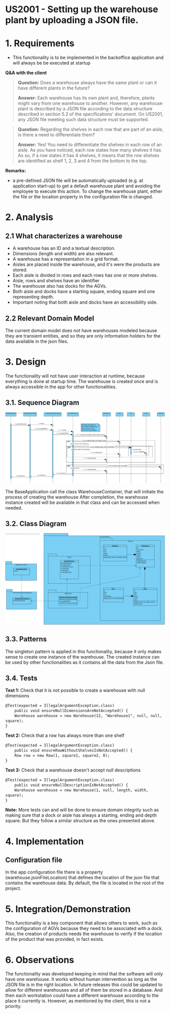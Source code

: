 US2001 - Setting up the warehouse plant by uploading a JSON file. 
=======================================


# 1. Requirements

* This functionality is to be implemented in the backoffice application and will always be be executed at startup 

**Q&A with the client**

> **Question:** Does a warehouse always have the same plant or can it have different plants in the future?
>
> **Answer:** Each warehouse has its own plant and, therefore, plants might vary from one warehouse to another. However, any warehouse plant is described by a JSON file according to the data structure described in section 5.2 of the specifications' document. On US2001, any JSON file meeting such data structure must be supported.  

> **Question:** Regarding the shelves in each row that are part of an aisle, is there a need to differentiate them?
>
> **Answer:** Yes! You need to differentiate the shelves in each row of an aisle. As you have noticed, each row states how many shelves it has. As so, if a row states it has 4 shelves, it means that the row shelves are identified as shelf 1, 2, 3 and 4 from the bottom to the top.

**Remarks:** 
* a pre-defined JSON file will be automatically uploaded (e.g. at application start-up) 
to get a default warehouse plant and avoiding the employee to execute this action. To change the 
warehouse plant, either the file or the location property in the configuration file is changed.


# 2. Analysis

## 2.1 What characterizes a warehouse

  * A warehouse has an ID and a textual description.
  * Dimensions (length and width) are also relevant.
  * A warehouse has a representation in a grid format.
  * Aisles are placed inside the warehouse, and it's were the products are stored.
  * Each aisle is divided in rows and each rows has one or more shelves.
  * Aisle, rows and shelves have an identifier
  * The warehouse also has docks for the AGVs.
  * Both aisle and docks have a starting square, ending square and one representing depth.
  * Important noting that both aisle and docks have an accessibility side.

## 2.2 Relevant Domain Model

The current domain model does not have warehouses modeled because they are transient entities, 
and so they are only information holders for the data available in the json files.


# 3. Design

The functionality will not have user interaction at runtime, because everything is done at startup time.
The warehouse is created once and is always accessible in the app for other functionalities.

## 3.1. Sequence Diagram

![SVG](US2001%20-%20SD.svg)

The BaseApplication call the class WarehouseContainer, that will initiate the process of creating the warehouse
After completion, the warehouse instance created will be available in that class and can be accessed when needed.

## 3.2. Class Diagram

![SVG](US2001%20-%20CD.svg)

## 3.3. Patterns

The singleton pattern is applied in this functionality, because it only makes sense to create
one instance of the warehouse. The created instance can be used by other functionalities as it contains
all the data from the Json file.


## 3.4. Tests 

**Test 1:** Check that it is not possible to create a warehouse with null dimensions

	@Test(expected = IllegalArgumentException.class)
		public void ensureNullDimensionsAreNotAccepted() {
		Warehouse warehouse = new Warehouse(12, "Warehouse1", null, null, square);
	}

**Test 2:** Check that a row has always more than one shelf

	@Test(expected = IllegalArgumentException.class)
		public void ensureRowWithoutShelvesIsNotAccepted() {
		Row row = new Row(1, square1, square2, 0);
	}

**Test 3:** Check that a warehouse doesn't accept null descriptions

	@Test(expected = IllegalArgumentException.class)
		public void ensureNullDescriptionIsNotAccepted() {
		Warehouse warehouse = new Warehouse(1, null, length, width, square);
	}

**Note:** More tests can and will be done to ensure domain integrity such as making sure that a dock or aisle has always a starting, ending and depth square.
But they follow a similar structure as the ones presented above.

# 4. Implementation

## Configuration file
In the app configuration file there is a property (warehouse.jsonFileLocation) that defines the location of the json file that
contains the warehouse data. By default, the file is located in the root of the project.



# 5. Integration/Demonstration

This functionality is a key component that allows others to work, such as the configuration of 
AGVs because they need to be associated with a dock. Also, the creation of products needs the warehouse
to verify if the location of the product that was provided, in fact exists.

# 6. Observations

The functionality was developed keeping in mind that the software will only have one warehouse.
It works without human intervention as long as the JSON file is in the right location. In future releases 
this could be updated to allow for different warehouses and all of them be stored in a database.
And then each workstation could have a different warehouse according to the place it currently is. However,
as mentioned by the client, this is not a priority.



